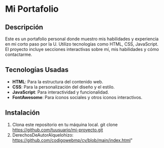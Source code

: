 # Mi Portafolio

## Descripción

Este es un portafolio personal donde muestro mis habilidades y experiencia en mi corto paso por la U. Utilizo tecnologías como HTML, CSS, JavaScript. El proyecto incluye secciones interactivas sobre mí, mis habilidades y cómo contactarme.

## Tecnologías Usadas

- **HTML**: Para la estructura del contenido web.
- **CSS**: Para la personalización del diseño y el estilo.
- **JavaScript**: Para interactividad y funcionalidad.
- **FontAwesome**: Para íconos sociales y otros iconos interactivos.

## Instalación

1. Clona este repositorio en tu máquina local.
    git clone https://github.com/tuusuario/mi-proyecto.git
2. DerechosDeAutorAlquelohizo: https://github.com/codigowebmp/cv/blob/main/index.html" 
